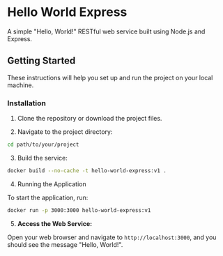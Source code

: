 # Hello World Express

A simple "Hello, World!" RESTful web service built using Node.js and Express.

## Getting Started

These instructions will help you set up and run the project on your local machine.

### Installation

1. Clone the repository or download the project files.

2. Navigate to the project directory:

```bash
cd path/to/your/project
```

3. Build the service:

```bash
docker build --no-cache -t hello-world-express:v1 .
```

4. Running the Application

To start the application, run:

```bash
docker run -p 3000:3000 hello-world-express:v1
```

5. **Access the Web Service:**

Open your web browser and navigate to `http://localhost:3000`, and you should see the message "Hello, World!".
